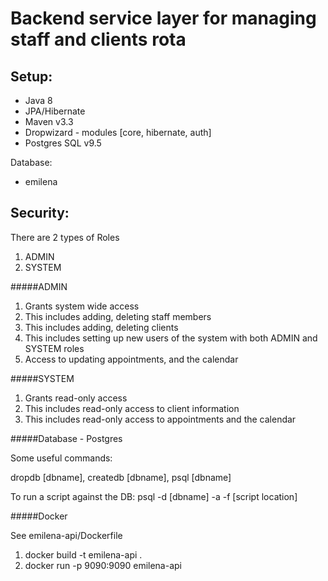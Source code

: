 # Backend service layer for managing staff and clients rota

## Setup:

- Java 8
- JPA/Hibernate
- Maven v3.3
- Dropwizard - modules [core, hibernate, auth]
- Postgres SQL v9.5

Database:

- emilena

## Security:


There are 2 types of Roles

1. ADMIN
2. SYSTEM

#####ADMIN

1. Grants system wide access
2. This includes adding, deleting staff members
3. This includes adding, deleting clients
4. This includes setting up new users of the system with both ADMIN and SYSTEM roles
5. Access to updating appointments, and the calendar

#####SYSTEM

1. Grants read-only access
2. This includes read-only access to client information
3. This includes read-only access to appointments and the calendar

#####Database - Postgres

Some useful commands:

dropdb [dbname], createdb [dbname], psql [dbname]

To run a script against the DB: psql -d [dbname] -a -f [script location]

#####Docker

See emilena-api/Dockerfile

1. docker build -t emilena-api .
2. docker run -p 9090:9090 emilena-api

